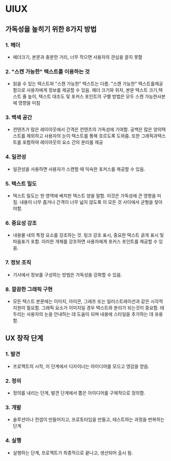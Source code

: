 # UIUX

## 가독성을 높히기 위한 8가지 방법

### 1. 헤더

- 헤더크기, 본문과 충분한 거리, 너무 작으면 사용자의 관심을 끌지 못함

### 2. "스캔 가능한" 텍스트를 이용하는 것

- 읽을 수 있는 텍스트와 "스캔 가능한" 텍스트는 다름. "스캔 가능한" 텍스트를제공함으로 사용자에게 정보를 제공할 수 있음. 헤더 크기와 위치, 본문 텍스트 크기,텍스트 줄 높이, 텍스트 대조도 및 포커스 포인트의 구별 방법은 모두 스캔 가능한사본에 영향을 미침

### 3. 백색 공간

- 컨텐츠가 많은 레이아웃에서 간격은 컨텐츠의 가독성에 기여함. 공백은 많은 양의텍스트를 제외하고 사용자의 눈이 텍스트를 통해 흐르도록 도와줌. 또한 그래픽과텍스트를 포함하여 레이아웃의 요소 간의 분리를 제공

### 4. 일관성

- 일관성을 사용하면 사용자가 스캔할 때 익숙한 포커스를 제공할 수 있음.

### 5. 텍스트 밀도

- 텍스트 밀도는 한 영역에 배치한 텍스트 양을 말함. 이것은 가독성에 큰 영항을 미침.
  내용이 너무 좁거나 간격이 너무 넓지 않도록 이 모든 것 사이에서 균형을 찾아야함.

### 6. 중요성 강조

- 내용물 내의 특정 요소를 강조하는 것. 링크 강조 표시, 중요한 텍스트 굵게 표시 및 따옴표가 포함. 이러한 개체를 강조하면 사용자에게 포커스 포인트를 제공할 수 있음.

### 7. 정보 조직

- 기사에서 정보를 구성하는 방법은 가독성을 강화할 수 있음.

### 8. 깔끔한 그래픽 구현

- 모든 텍스트 본문에는 이미지, 아이콘, 그래프 또는 일러스트레이션과 같은 시각적 지원이 필요함. 그래픽 요소가 이미지일 경우 텍스트와 분리가 되는것이 중요함. 테두리는 사용자의 눈을 안내하는 데 도움이 되며 내용에 스타일을 추가하는 데 유용함.

## UX 창작 단계

### 1. 발견

- 프로젝트의 시작, 이 단계에서 디자이너는 아이디어를 모으고 영감을 얻음.

### 2. 정의

- 정의를 내리는 단계, 발견 단계에서 뽑은 아이디어를 구체적으로 정의함.

### 3. 개발

- 솔루션이나 컨셉이 만들어지고, 프로토타입을 만들고, 테스트하는 과정을 번복하는 단계

### 4. 실행

- 실행하는 단계, 프로젝트가 최종적으로 끝나고, 생산되어 출시 됨.
